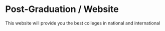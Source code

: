 # Post-Graduation / Website
This website will provide you the best colleges in national and international
